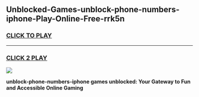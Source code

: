 
## Unblocked-Games-unblock-phone-numbers-iphone-Play-Online-Free-rrk5n
<h3>
<a href="https://premium76.site?title=unblock-phone-numbers-iphone&ref=26A">CLICK TO PLAY</a></h3>
<hr>

<h3>
<a href="https://premium76.site?title=unblock-phone-numbers-iphone&ref=26A">CLICK 2 PLAY</a>
  
</h3>

<a href="https://premium76.site?title=unblock-phone-numbers-iphone&ref=26A"><img src="https://clearcache.store/games.png"></a>


**unblock-phone-numbers-iphone games unblocked: Your Gateway to Fun and Accessible Online Gaming**

